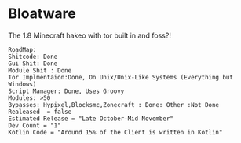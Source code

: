 # Bloatware
The 1.8 Minecraft hakeo with tor built in and foss?!



	RoadMap:
	Shitcode: Done
	Gui Shit: Done
	Module Shit : Done
	Tor Implmentaion:Done, On Unix/Unix-Like Systems (Everything but Windows)
	Script Manager: Done, Uses Groovy
	Modules: >50
	Bypasses: Hypixel,Blocksmc,Zonecraft : Done: Other :Not Done
	Realeased  = false
	Estimated Release = "Late October-Mid November"
	Dev Count = "1"
	Kotlin Code = "Around 15% of the Client is written in Kotlin"
